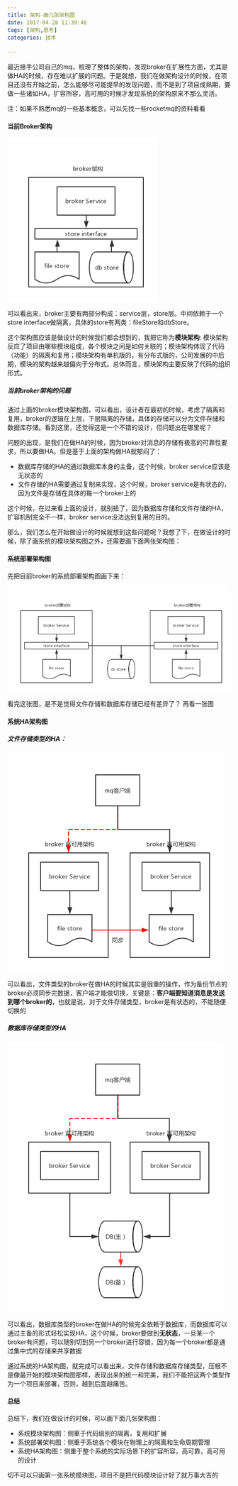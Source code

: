 ```yaml
---
title: 架构-画几张架构图
date: 2017-04-28 11:39:48
tags: [架构,思考]
categories: 技术

---
```


最近接手公司自己的mq，梳理了整体的架构，发现broker在扩展性方面，尤其是做HA的时候，存在难以扩展的问题。于是就想，我们在做架构设计的时候，在项目还没有开始之前，怎么能够尽可能提早的发现问题，而不是到了项目成熟期，要做一些诸如HA，扩容所容，高可用的时候才发现系统的架构原来不那么灵活。

注：如果不熟悉mq的一些基本概念，可以先找一些rocketmq的资料看看

#### 当前Broker架构

![](/images/middleware/arch-mq-01.png)

可以看出来，broker主要有两部分构成：service层，store层。中间依赖于一个store interface做隔离，具体的store有两类：fileStore和dbStore。

这个架构图应该是做设计的时候我们都会想到的，我把它称为<b>模块架构</b>: 模块架构反应了项目由哪些模块组成，各个模块之间是如何关联的；模块架构体现了代码（功能）的隔离和复用；模块架构有单机版的，有分布式版的，公司发展的中后期，模块的架构越来越偏向于分布式。总体而言，模块架构主要反映了代码的组织形式。

##### 当前broker架构的问题

通过上面的broker模块架构图，可以看出，设计者在最初的时候，考虑了隔离和复用，broker的逻辑在上层，下层隔离的存储，具体的存储可以分为文件存储和数据库存储。看到这里，还觉得这是一个不错的设计，但问题出在哪里呢？

问题的出现，是我们在做HA的时候，因为broker对消息的存储有极高的可靠性要求，所以要做HA。但是基于上面的架构做HA就郁闷了：

* 数据库存储的HA的通过数据库本身的主备，这个时候，broker service应该是无状态的
* 文件存储的HA需要通过复制来实现，这个时候，broker service是有状态的，因为文件是存储在具体的每一个broker上的

这个时候，在过来看上面的设计，就别扭了，因为数据库存储和文件存储的HA，扩容机制完全不一样，broker service没法达到复用的目的。

那么，我们怎么在开始做设计的时候就想到这些问题呢？我想了下，在做设计的时候，除了画系统的模块架构图之外，还需要画下面两张架构图：

#### 系统部署架构图

先把目前broker的系统部署架构图画下来：

![](/images/middleware/arch-mq-02.png)

看完这张图，是不是觉得文件存储和数据库存储已经有差异了？ 再看一张图


#### 系统HA架构图

##### 文件存储类型的HA：

![](/images/middleware/arch-mq-03.png)

可以看出，文件类型的broker在做HA的时候其实是很重的操作，作为备份节点的broker必须同步完数据，客户端才能做切换，关键是：<b>客户端要知道消息是发送到哪个broker的</b>，也就是说，对于文件存储类型，broker是有状态的，不能随便切换的

##### 数据库存储类型的HA

![](/images/middleware/arch-mq-04.png)

可以看出，数据库类型的broker在做HA的时候完全依赖于数据库，而数据库可以通过主备的形式轻松实现HA，这个时候，broker要做到<b>无状态</b>，一旦某一个broker有问题，可以随别切到另一个broker进行容错，因为每一个broker都是通过集中式的存储来共享数据

通过系统的HA架构图，就完成可以看出来，文件存储和数据库存储类型，压根不是像最开始的模块架构图那样，表现出来的统一和完美，我们不能把这两个类型作为一个项目来部署，否则，越到后面越痛苦。


#### 总结

总结下，我们在做设计的时候，可以画下面几张架构图：

* 系统模块架构图：侧重于代码级别的隔离，复用和扩展
* 系统部署架构图：侧重于系统各个模块在物理上的隔离和生命周期管理
* 系统HA架构图：侧重于整个系统的实际场景下的扩容所容，高可靠，高可用的设计

切不可以只画第一张系统模块图，项目不是把代码模块设计好了就万事大吉的
